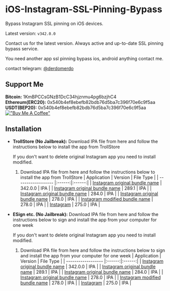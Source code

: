 # iOS-Instagram-SSL-Pinning-Bypass
 Bypass Instagram SSL pinning on iOS devices.

Latest version: `v342.0.0`

Contact us for the latest version.
Always active and up-to-date SSL pinning bypass service.

You need another app ssl pinning bypass ios, android anything contact me.  

contact telegram: [@derdomerdo](https://t.me/derdomerdo)


## Support Me
**Bitcoin:** 1KmBPCCsGNzB1DcC34hjznmu4pg6bzjhC4   
**Ethereum(ERC20):** 0x540b4ef8ebefb82bdb76d5ba7c396f70e6c9f5aa  
**USDT(BEP20):** 0x540b4ef8ebefb82bdb76d5ba7c396f70e6c9f5aa  
[!["Buy Me A Coffee"](https://www.buymeacoffee.com/assets/img/custom_images/orange_img.png)](https://www.buymeacoffee.com/merdw)



## Installation

* **TrollStore (No Jailbreak):** 
   Download IPA file from here and follow the instructions below to install the app from TrollStore
   
   If you don't want to delete original Instagram app you need to install modified.
    1.  Download IPA file from here and follow the instructions below to install the app from TrollStore
        | Application | Version | File Type |
        | ------------------ |:------:|:------:|
        | [Instagram original bundle name](https://github.com/merdw/iOS-Instagram-SSL-Pinning-Bypass/releases/download/v342/Instagram-v342.0.0_merdw_bypassed.ipa) |  342.0.0  | IPA |
        | [Instagram original bundle name](https://github.com/merdw/iOS-Instagram-SSL-Pinning-Bypass/releases/download/v289.1/Instagram_SSL_Bypassed_v289.1_merdw_original.ipa) |  289.1  | IPA |
        | [Instagram original bundle name](https://github.com/merdw/iOS-Instagram-SSL-Pinning-Bypass/releases/download/v284/Instagram_SSL_Bypassed_v284_merdw_original.ipa) |  284.0  | IPA |
        | [Instagram original bundle name](https://github.com/merdw/iOS-Instagram-SSL-Pinning-Bypass/releases/download/v278/Instagram_SSL_Bypassed_v278_merdw_original.ipa) |  278.0  | IPA |
        | [Instagram modified bundle name](https://github.com/merdw/iOS-Instagram-SSL-Pinning-Bypass/releases/download/v278/Instagram_SSL_Bypassed_v278_merdw_modified.ipa) |  278.0  | IPA |
        | [Instagram](https://github.com/merdw/iOS-Instagram-SSL-Pinning-Bypass/releases/download/v275/Instagram_SSL_Bypassed_v275_merd.ipa) |  275.0  | IPA |
        


* **ESign etc. (No Jailbreak):** 
    Download IPA file from here and follow the instructions below to sign and install the app from your computer for one week
    
    If you don't want to delete original Instagram app you need to install modified.
    1.  Download IPA file from here and follow the instructions below to sign and install the app from your computer for one week
        | Application | Version | File Type |
        | ------------------ |:------:|:------:|
        | [Instagram original bundle name](https://github.com/merdw/iOS-Instagram-SSL-Pinning-Bypass/releases/download/v342/Instagram-v342.0.0_merdw_bypassed.ipa) |  342.0.0  | IPA |
        | [Instagram original bundle name](https://github.com/merdw/iOS-Instagram-SSL-Pinning-Bypass/releases/download/v289.1/Instagram_SSL_Bypassed_v289.1_merdw_original.ipa) |  289.1  | IPA |
        | [Instagram original bundle name](https://github.com/merdw/iOS-Instagram-SSL-Pinning-Bypass/releases/download/v284/Instagram_SSL_Bypassed_v284_merdw_original.ipa) |  284.0  | IPA |
        | [Instagram original bundle name](https://github.com/merdw/iOS-Instagram-SSL-Pinning-Bypass/releases/download/v278/Instagram_SSL_Bypassed_v278_merdw_original.ipa) |  278.0  | IPA |
        | [Instagram modified bundle name](https://github.com/merdw/iOS-Instagram-SSL-Pinning-Bypass/releases/download/v278/Instagram_SSL_Bypassed_v278_merdw_modified.ipa) |  278.0  | IPA |
        | [Instagram](https://github.com/merdw/iOS-Instagram-SSL-Pinning-Bypass/releases/download/v275/Instagram_SSL_Bypassed_v275_merd.ipa) |  275.0  | IPA |
       
